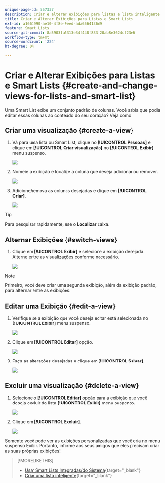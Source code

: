 ```yaml
---
unique-page-id: 557337
description: Criar e alterar exibições para listas e lista inteligente - Documentação do Marketo - Documentação do produto
title: Criar e Alterar Exibições para Listas e Smart Lists
exl-id: a1661990-ae10-4f8e-9eed-ada6564136d9
feature: Smart Lists
source-git-commit: 8a5903fa5313e34f448f833f20ab8e3624cf23e6
workflow-type: tm+mt
source-wordcount: '224'
ht-degree: 0%

---
```


# Criar e Alterar Exibições para Listas e Smart Lists {#create-and-change-views-for-lists-and-smart-list}

Uma Smart List exibe um conjunto padrão de colunas. Você sabia que podia editar essas colunas ao conteúdo do seu coração? Veja como.

## Criar uma visualização {#create-a-view}

1. Vá para uma lista ou Smart List, clique no **[!UICONTROL Pessoas]** e clique em **[!UICONTROL Criar visualização]** no **[!UICONTROL Exibir]** menu suspenso.

   ![](assets/smartlist-createview.png)

1. Nomeie a exibição e localize a coluna que deseja adicionar ou remover.

   ![](assets/image2014-9-12-11-3a23-3a53.png)

1. Adicione/remova as colunas desejadas e clique em **[!UICONTROL Criar]**.

   ![](assets/image2014-9-12-11-3a24-3a7.png)

>[!TIP]
>
>Para pesquisar rapidamente, use o **Localizar** caixa.

## Alternar Exibições {#switch-views}

1. Clique em **[!UICONTROL Exibir]** e selecione a exibição desejada. Alterne entre as visualizações conforme necessário.

   ![](assets/smartlist-customviewchoose.png)

>[!NOTE]
>
> Primeiro, você deve criar uma segunda exibição, além da exibição padrão, para alternar entre as exibições.

## Editar uma Exibição {#edit-a-view}

1. Verifique se a exibição que você deseja editar está selecionada no **[!UICONTROL Exibir]** menu suspenso.

   ![](assets/smartlist-customviewchoose.png)

1. Clique em **[!UICONTROL Editar]** opção.

   ![](assets/smartlist-editcustomview.png)

1. Faça as alterações desejadas e clique em **[!UICONTROL Salvar]**.

   ![](assets/image2014-9-12-11-3a27-3a19.png)

## Excluir uma visualização {#delete-a-view}

1. Selecione o **[!UICONTROL Editar]** opção para a exibição que você deseja excluir da lista **[!UICONTROL Exibir]** menu suspenso.

   ![](assets/smartlist-editcustomview.png)

1. Clique em **[!UICONTROL Excluir]**.

   ![](assets/image2014-9-12-11-3a27-3a39.png)

Somente você pode ver as exibições personalizadas que você cria no menu suspenso Exibir. Portanto, informe aos seus amigos que eles precisam criar as suas próprias exibições!

>[!MORELIKETHIS]
>
>* [Usar Smart Lists Integradas/do Sistema](/help/marketo/product-docs/core-marketo-concepts/smart-lists-and-static-lists/using-smart-lists/use-built-in-system-smart-lists.md){target="_blank"}
>* [Criar uma lista inteligente](/help/marketo/product-docs/core-marketo-concepts/smart-lists-and-static-lists/creating-a-smart-list/create-a-smart-list.md){target="_blank"}
